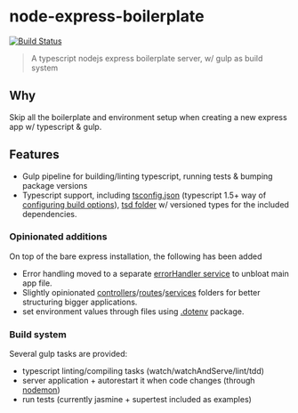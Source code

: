 node-express-boilerplate
=====================

[![Build Status][travis-image]][travis-url]

> A typescript nodejs express boilerplate server, w/ gulp as build system 

## Why

Skip all the boilerplate and environment setup when creating a new express app w/ typescript & gulp. 

## Features

- Gulp pipeline for building/linting typescript, running tests & bumping package versions
- Typescript support, including [tsconfig.json](tsconfig.json) (typescript 1.5+ way of [configuring build options](https://github.com/Microsoft/TypeScript/wiki/tsconfig.json)),
[tsd folder](./typings) w/ versioned types for the included dependencies. 

### Opinionated additions

On top of the bare express installation, the following has been added

- Error handling moved to a separate [errorHandler service](./src/services/errorHandler.ts) to unbloat main app file.
- Slightly opinionated [controllers](./src/controllers)/[routes](./src/routes)/[services](./src/services) folders 
for better structuring bigger applications.
- set environment values through files using [.dotenv](https://www.npmjs.com/package/dotenv) package.  

### Build system 

Several gulp tasks are provided:
 
- typescript linting/compiling tasks (watch/watchAndServe/lint/tdd) 
- server application + autorestart it when code changes (through [nodemon](https://www.npmjs.com/package/nodemon))
- run tests (currently jasmine + supertest included as examples)   

[travis-url]: https://travis-ci.org/inakianduaga/node-express-boilerplate
[travis-image]: https://travis-ci.org/inakianduaga/node-express-boilerplate.svg?branch=master
